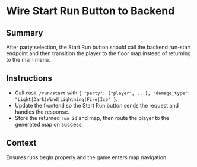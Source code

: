 # Wire Start Run Button to Backend

## Summary
After party selection, the Start Run button should call the backend run-start endpoint and then transition the player to the floor map instead of returning to the main menu.

## Instructions
- Call `POST /run/start` with `{ "party": ["player", ...], "damage_type": "Light|Dark|Wind|Lightning|Fire|Ice" }`.
- Update the frontend so the Start Run button sends the request and handles the response.
- Store the returned `run_id` and map, then route the player to the generated map on success.

## Context
Ensures runs begin properly and the game enters map navigation.
